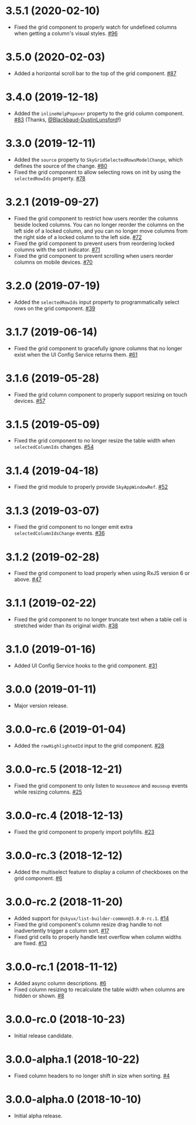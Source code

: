 # 3.5.1 (2020-02-10)

- Fixed the grid component to properly watch for undefined columns when getting a column's visual styles. [#96](https://github.com/blackbaud/skyux-grids/pull/96)

# 3.5.0 (2020-02-03)

- Added a horizontal scroll bar to the top of the grid component. [#87](https://github.com/blackbaud/skyux-grids/pull/87)

# 3.4.0 (2019-12-18)

- Added the `inlineHelpPopover` property to the grid column component. [#83](https://github.com/blackbaud/skyux-grids/pull/83) (Thanks, [@Blackbaud-DustinLunsford](https://github.com/Blackbaud-DustinLunsford)!)

# 3.3.0 (2019-12-11)

- Added the `source` property to `SkyGridSelectedRowsModelChange`, which defines the source of the change. [#80](https://github.com/blackbaud/skyux-grids/pull/80)
- Fixed the grid component to allow selecting rows on init by using the `selectedRowIds` property. [#78](https://github.com/blackbaud/skyux-grids/pull/78)

# 3.2.1 (2019-09-27)

- Fixed the grid component to restrict how users reorder the columns beside locked columns. You can no longer reorder the columns on the left side of a locked column, and you can no longer move columns from the right side of a locked column to the left side.
 [#72](https://github.com/blackbaud/skyux-grids/pull/72)
- Fixed the grid component to prevent users from reordering locked columns with the sort indicator. [#71](https://github.com/blackbaud/skyux-grids/pull/71)
- Fixed the grid component to prevent scrolling when users reorder columns on mobile devices. [#70](https://github.com/blackbaud/skyux-grids/pull/70)

# 3.2.0 (2019-07-19)

- Added the `selectedRowIds` input property to programmatically select rows on the grid component. [#39](https://github.com/blackbaud/skyux-grids/pull/39)

# 3.1.7 (2019-06-14)

- Fixed the grid component to gracefully ignore columns that no longer exist when the UI Config Service returns them. [#61](https://github.com/blackbaud/skyux-grids/pull/61)

# 3.1.6 (2019-05-28)

- Fixed the grid column component to properly support resizing on touch devices. [#57](https://github.com/blackbaud/skyux-grids/pull/57)

# 3.1.5 (2019-05-09)

- Fixed the grid component to no longer resize the table width when `selectedColumnIds` changes. [#54](https://github.com/blackbaud/skyux-grids/pull/54)

# 3.1.4 (2019-04-18)

- Fixed the grid module to properly provide `SkyAppWindowRef`. [#52](https://github.com/blackbaud/skyux-grids/pull/52)

# 3.1.3 (2019-03-07)

- Fixed the grid component to no longer emit extra `selectedColumnIdsChange` events. [#36](https://github.com/blackbaud/skyux-grids/pull/36)

# 3.1.2 (2019-02-28)

- Fixed the grid component to load properly when using RxJS version 6 or above. [#47](https://github.com/blackbaud/skyux-grids/pull/47)

# 3.1.1 (2019-02-22)

- Fixed the grid component to no longer truncate text when a table cell is stretched wider than its original width. [#38](https://github.com/blackbaud/skyux-grids/pull/38)

# 3.1.0 (2019-01-16)

- Added UI Config Service hooks to the grid component. [#31](https://github.com/blackbaud/skyux-grids/pull/31)

# 3.0.0 (2019-01-11)

- Major version release.

# 3.0.0-rc.6 (2019-01-04)

- Added the `rowHighlightedId` input to the grid component. [#28](https://github.com/blackbaud/skyux-grids/pull/28)

# 3.0.0-rc.5 (2018-12-21)

- Fixed the grid component to only listen to `mousemove` and `mouseup` events while resizing columns. [#25](https://github.com/blackbaud/skyux-grids/pull/25)

# 3.0.0-rc.4 (2018-12-13)

- Fixed the grid component to properly import polyfills. [#23](https://github.com/blackbaud/skyux-grids/pull/23)

# 3.0.0-rc.3 (2018-12-12)

- Added the multiselect feature to display a column of checkboxes on the grid component. [#6](https://github.com/blackbaud/skyux-grids/pull/6)

# 3.0.0-rc.2 (2018-11-20)

 - Added support for `@skyux/list-builder-common@3.0.0-rc.1`. [#14](https://github.com/blackbaud/skyux-grids/pull/14)
 - Fixed the grid component's column resize drag handle to not inadvertently trigger a column sort. [#17](https://github.com/blackbaud/skyux-grids/pull/17)
 - Fixed grid cells to properly handle text overflow when column widths are fixed. [#13](https://github.com/blackbaud/skyux-grids/pull/13)

# 3.0.0-rc.1 (2018-11-12)

- Added async column descriptions. [#6](https://github.com/blackbaud/skyux-grids/pull/6)
- Fixed column resizing to recalculate the table width when columns are hidden or shown. [#8](https://github.com/blackbaud/skyux-grids/pull/8)

# 3.0.0-rc.0 (2018-10-23)

- Initial release candidate.

# 3.0.0-alpha.1 (2018-10-22)

- Fixed column headers to no longer shift in size when sorting. [#4](https://github.com/blackbaud/skyux-grids/pull/4)

# 3.0.0-alpha.0 (2018-10-10)

- Initial alpha release.
